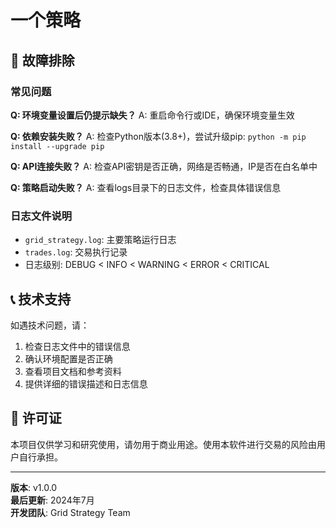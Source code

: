 # 一个策略



## 🔧 故障排除

### 常见问题

**Q: 环境变量设置后仍提示缺失？**
A: 重启命令行或IDE，确保环境变量生效

**Q: 依赖安装失败？**
A: 检查Python版本(3.8+)，尝试升级pip: `python -m pip install --upgrade pip`

**Q: API连接失败？**
A: 检查API密钥是否正确，网络是否畅通，IP是否在白名单中

**Q: 策略启动失败？**
A: 查看logs目录下的日志文件，检查具体错误信息

### 日志文件说明

- `grid_strategy.log`: 主要策略运行日志
- `trades.log`: 交易执行记录
- 日志级别: DEBUG < INFO < WARNING < ERROR < CRITICAL

## 📞 技术支持

如遇技术问题，请：

1. 检查日志文件中的错误信息
2. 确认环境配置是否正确
3. 查看项目文档和参考资料
4. 提供详细的错误描述和日志信息

## 📄 许可证

本项目仅供学习和研究使用，请勿用于商业用途。使用本软件进行交易的风险由用户自行承担。

---

**版本**: v1.0.0  
**最后更新**: 2024年7月  
**开发团队**: Grid Strategy Team
